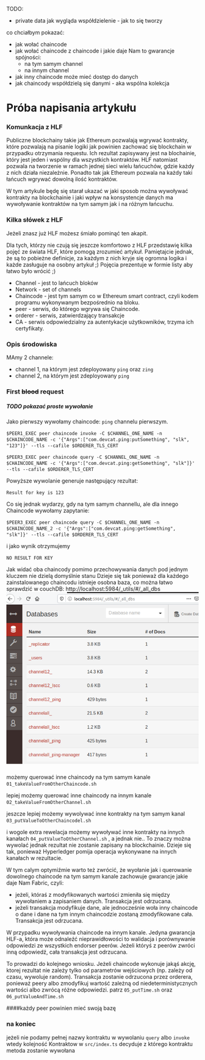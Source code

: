 TODO:
 * private data jak wygląda współdzielenie - jak to się tworzy

co  chciałbym pokazać:
- jak wołać chaincode
- jak wołać chaincode z chaincode i jakie daje Nam to gwarancje spójności:
    - na tym samym channel
    - na innym channel       
- jak inny chaincode może mieć dostęp do danych 
- jak chaincody współdzielą się danymi - aka wspólna kolekcja
       

# Próba napisania artykułu

### Komunkacja z HLF

Publiczne blockchainy takie jak Ethereum pozwalają wgrywać kontrakty, które pozwalają na pisanie logiki jak powinien zachować się blockchain w przypadku otrzymania requestu. Ich rezultat zapisywany jest na blochainie, który jest jeden i wspólny dla wszystkich kontraktów. HLF natomiast pozwala na tworzenie w ramach jednej sieci wielu łańcuchów, gdzie każdy z nich działa niezależnie. Ponadto tak jak Ethereum pozwala na każdy taki łańcuch wgrywać dowolną ilość kontraktów. 

W tym artykule będę się starał ukazać w jaki sposob można wywoływać kontrakty na blockchainie i jaki wpływ na konsystencje danych ma wywoływanie kontraktów na tym samym jak i na różnym łańcuchu.

### Kilka słówek z HLF

Jeżeli znasz już HLF możesz śmiało pominąć ten akapit.

Dla tych, którzy nie czują się jeszcze komfortowo z HLF przedstawię kilka pojęć ze świata HLF, które pomogą zrozumieć artykuł. Pamiętajcie jednak, że są to pobieżne definicje, za każdym z nich kryje się ogromna logika i każde zasługuje na osobny artykuł ;) Pojęcia prezentuje w formie listy aby łatwo było wrócić ;)

* Channel - jest to lańcuch bloków
* Network - set of channels
* Chaincode - jest tym samym co w Ethereum smart contract, czyli kodem programu wykonywanym bezpośrednio na bloku.  
* peer - serwis, do którego wgrywa się Chaincode. 
* orderer - serwis, zatwierdzający transakcje
* CA - serwis odpowiedzialny za autentykacje użytkowników, trzyma ich certyfikaty.

### Opis środowiska

MAmy 2 channele:
* channel 1, na którym jest zdeployowany `ping` oraz `zing`
* channel 2, na którym jest zdeployowany `ping`

### First  <strike>blood</strike> request  

##### TODO pokazać proste wywołanie  

Jako pierwszy wywołamy chaincode: `ping` channelu pierwszym. 

```
$PEER1_EXEC peer chaincode invoke -C $CHANNEL_ONE_NAME -n $CHAINCODE_NAME -c '{"Args":["com.devcat.ping:putSomething", "slk", "123"]}' --tls --cafile $ORDERER_TLS_CERT
```

```
$PEER3_EXEC peer chaincode query -C $CHANNEL_ONE_NAME -n $CHAINCODE_NAME -c '{"Args":["com.devcat.ping:getSomething", "slk"]}' --tls --cafile $ORDERER_TLS_CERT
```
Powyższe wywolanie generuje następujący rezultat: 
```
Result for key is 123
```

Co się jednak wydarzy, gdy na tym samym channellu, ale dla innego Chaincode wywołamy zapytanie:
```
$PEER3_EXEC peer chaincode query -C $CHANNEL_ONE_NAME -n $CHAINCODE_NAME_2 -c '{"Args":["com.devcat.ping:getSomething", "slk"]}' --tls --cafile $ORDERER_TLS_CERT
```
i jako wynik otrzymujemy
```
NO RESULT FOR KEY
```

Jak widać oba chaincody pomimo przechowywania danych pod jednym kluczem nie dzielą domyślnie stanu 
Dzieje się tak ponieważ dla każdego zainstalowanego chaincodu istnieje osobna baza, co można łatwo sprawdzić w couchDB:
 http://localhost:5984/_utils/#/_all_dbs  
 ![alt text](images/CouchDB_databases.png "Created databases in CouchDB")

 
### 
możemy querować inne chaincody na tym samym kanale `01_takeValueFromOtherChaincode.sh`

lepiej możemy querować inne chaincody na innym kanale `02_takeValueFromOtherChannel.sh`

jeszcze lepiej możemy wywolywać inne kontrakty na tym samym kanal `03_putValueToOtherChaincodel.sh`

i wogole extra rewelacja możemy wywoływać inne kontrakty na innych kanałach `04_putValueToOtherChannel.sh` , a jednak nie.. 
To znaczy można wywolać jednak rezultat nie zostanie zapisany na blockchainie. Dzieje się tak, ponieważ Hyperledger pomija 
operacja wykonywane na innych kanałach w rezultacie. 

W tym calym optymiźmie warto też zwrócić, że wyołanie jak i querowanie dowolnego chaincode na tym samym kanale zachowuje gwarancje 
jakie daje Nam Fabric, czyli:
* jeżeli, któraś z modyfikowanych wartości zmieniła się między wywołaniem a zapisaniem danych. Transakcja jest odrzucana.
* jeżeli transakcja modyfikuje dane, ale jednocześnie woła inny chaincode o dane i dane na tym innym chaincodzie zostaną zmodyfikowane cała. Transakcja jest odrzucana.

W przypadku wywoływania chaincode na innym kanale. Jedyna gwarancja HLF-a, która może odnaleźć nieprawidłowości to walidacja i  porównywanie odpowiedzi 
ze wszystkich endorser peerów. Jeżeli któryś z peerów zwróci inną odpowiedź, cała transakcja jest odrzucana.

To prowadzi do kolejnego wniosku. Jeżeli chaincode wykonuje jakąś akcję, ktorej rezultat nie zależy tylko od parametrów wejściowych 
(np. zależy od czasu, wywoluje random). Transakcja zostanie odrzucona przez orderera, ponieważ peery albo zmodyfikuj wartość 
zależną od niedeterministycznych wartości albo zwrócą różne odpowiedzi. patrz `05_putTime.sh` oraz `06_putValueAndTime.sh`

   

  ####każdy peer powinien mieć swoją bazę

### na koniec     


jeżeli nie podamy pełnej nazwy kontraktu w wywolaniu `query` albo `invoke` 
wtedy kolejność Kontraktow w `src/index.ts` decyduje z którego kontraktu metoda zostanie wywołana

